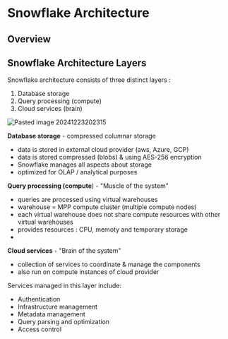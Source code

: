 # Snowflake Architecture

## Overview 

## Snowflake Architecture Layers 
Snowflake architecture consists of  three distinct layers : 

1. Database storage 
2. Query processing (compute) 
3. Cloud services (brain)

![Pasted image 20241223202315](https://github.com/user-attachments/assets/6908766f-d3de-40e1-9ba2-00b9e777856f)


**Database storage** - compressed columnar storage 

 - data is stored in external cloud provider (aws, Azure, GCP)
 - data is stored compressed (blobs) &  using AES-256 encryption
 - Snowflake manages all aspects about storage 
 - optimized for OLAP / analytical purposes 

**Query processing (compute**)  - "Muscle of the system"
* queries are processed using virtual warehouses 
* warehouse = MPP compute cluster (multiple compute nodes)
* each virtual warehouse does not share compute resources with other virtual warehouses
* provides resources : CPU, memoty and temporary storage 
* 

**Cloud services** - "Brain of the system"
* collection of services to coordinate & manage the components 
* also run on compute instances of cloud provider 

Services managed in this layer include:

- Authentication    
- Infrastructure management    
- Metadata management    
- Query parsing and optimization    
- Access control
